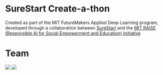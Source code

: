 # SureStart Create-a-thon

Created as part of the MIT FutureMakers Applied Deep Learning program, developed through a collaboration between [SureStart](https://mysurestart.com/) and the [MIT RAISE (Responsible AI for Social Empowerment and Education) Initiative](https://raise.mit.edu/)

# Team

[![](https://github.com/mferuscomelo.png?size=50)](https://github.com/mferuscomelo)
[![](https://github.com/mikemaid.png?size=50)](https://github.com/mikemaid)
